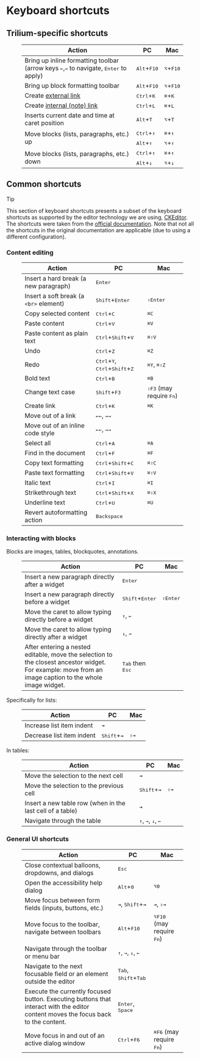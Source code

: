 # Keyboard shortcuts
## Trilium-specific shortcuts

<figure class="table"><table><thead><tr><th>Action</th><th>PC</th><th>Mac</th></tr></thead><tbody><tr><td>Bring up inline formatting toolbar (arrow keys <kbd><span>←</span></kbd>,<kbd><span>→</span></kbd> to navigate, <kbd>Enter</kbd> to apply)</td><td><kbd>Alt</kbd>+<kbd>F10</kbd></td><td><kbd>⌥</kbd>+<kbd>F10</kbd></td></tr><tr><td>Bring up block formatting toolbar</td><td><kbd>Alt</kbd>+<kbd>F10</kbd></td><td><kbd>⌥</kbd>+<kbd>F10</kbd></td></tr><tr><td>Create <a href="Links.md">external link</a></td><td><kbd>Ctrl</kbd>+<kbd>K</kbd></td><td><kbd>⌘</kbd>+<kbd>K</kbd></td></tr><tr><td>Create <a href="Links.md">internal (note) link</a></td><td><kbd>Ctrl</kbd>+<kbd>L</kbd></td><td><kbd>⌘</kbd>+<kbd>L</kbd></td></tr><tr><td>Inserts current date and time at caret position</td><td><kbd>Alt</kbd>+<kbd>T</kbd>&nbsp;</td><td><kbd>⌥</kbd>+<kbd>T</kbd>&nbsp;</td></tr><tr><td rowspan="2">Move blocks (lists, paragraphs, etc.) up</td><td><kbd>Ctrl</kbd>+<kbd>↑</kbd>&nbsp;</td><td><kbd>⌘</kbd>+<kbd>↑</kbd>&nbsp;</td></tr><tr><td><kbd>Alt</kbd>+<kbd>↑</kbd></td><td><kbd>⌥</kbd>+<kbd>↑</kbd></td></tr><tr><td rowspan="2">Move blocks (lists, paragraphs, etc.) down</td><td><kbd>Ctrl</kbd>+<kbd>↑</kbd></td><td><kbd>⌘</kbd>+<kbd>↑</kbd></td></tr><tr><td><kbd>Alt</kbd>+<kbd>↓</kbd></td><td><kbd>⌥</kbd>+<kbd>↓</kbd></td></tr></tbody></table></figure>

## Common shortcuts

> [!TIP]
> This section of keyboard shortcuts presents a subset of the keyboard shortcuts as supported by the editor technology we are using, <a class="reference-link" href="../../Advanced%20Usage/Technologies%20used/CKEditor.md">CKEditor</a>. The shortcuts were taken from the [official documentation](https://ckeditor.com/docs/ckeditor5/latest/features/accessibility.html#keyboard-shortcuts). Note that not all the shortcuts in the original documentation are applicable (due to using a different configuration).

### Content editing

<figure class="table"><table><thead><tr><th>Action</th><th>PC</th><th>Mac</th></tr></thead><tbody><tr><td>Insert a hard break (a new paragraph)</td><td><kbd>Enter</kbd></td><td>&nbsp;</td></tr><tr><td>Insert a soft break (a <code>&lt;br&gt;</code> element)</td><td><kbd>Shift</kbd>+<kbd>Enter</kbd></td><td><kbd>⇧Enter</kbd></td></tr><tr><td>Copy selected content</td><td><kbd>Ctrl</kbd>+<kbd>C</kbd></td><td><kbd>⌘C</kbd></td></tr><tr><td>Paste content</td><td><kbd>Ctrl</kbd>+<kbd>V</kbd></td><td><kbd>⌘V</kbd></td></tr><tr><td>Paste content as plain text</td><td><kbd>Ctrl</kbd>+<kbd>Shift</kbd>+<kbd>V</kbd></td><td><kbd>⌘⇧V</kbd></td></tr><tr><td>Undo</td><td><kbd>Ctrl</kbd>+<kbd>Z</kbd></td><td><kbd>⌘Z</kbd></td></tr><tr><td>Redo</td><td><kbd>Ctrl</kbd>+<kbd>Y</kbd>, <kbd>Ctrl</kbd>+<kbd>Shift</kbd>+<kbd>Z</kbd></td><td><kbd>⌘Y</kbd>, <kbd>⌘⇧Z</kbd></td></tr><tr><td>Bold text</td><td><kbd>Ctrl</kbd>+<kbd>B</kbd></td><td><kbd>⌘B</kbd></td></tr><tr><td>Change text case</td><td><kbd>Shift</kbd>+<kbd>F3</kbd></td><td><kbd>⇧F3</kbd> (may require <kbd>Fn</kbd>)</td></tr><tr><td>Create link</td><td><kbd>Ctrl</kbd>+<kbd>K</kbd></td><td><kbd>⌘K</kbd></td></tr><tr><td>Move out of a link</td><td><kbd>←←</kbd>, <kbd>→→</kbd></td><td>&nbsp;</td></tr><tr><td>Move out of an inline code style</td><td><kbd>←←</kbd>, <kbd>→→</kbd></td><td>&nbsp;</td></tr><tr><td>Select all</td><td><kbd>Ctrl</kbd>+<kbd>A</kbd></td><td><kbd>⌘A</kbd></td></tr><tr><td>Find in the document</td><td><kbd>Ctrl</kbd>+<kbd>F</kbd></td><td><kbd>⌘F</kbd></td></tr><tr><td>Copy text formatting</td><td><kbd>Ctrl</kbd>+<kbd>Shift</kbd>+<kbd>C</kbd></td><td><kbd>⌘⇧C</kbd></td></tr><tr><td>Paste text formatting</td><td><kbd>Ctrl</kbd>+<kbd>Shift</kbd>+<kbd>V</kbd></td><td><kbd>⌘⇧V</kbd></td></tr><tr><td>Italic text</td><td><kbd>Ctrl</kbd>+<kbd>I</kbd></td><td><kbd>⌘I</kbd></td></tr><tr><td>Strikethrough text</td><td><kbd>Ctrl</kbd>+<kbd>Shift</kbd>+<kbd>X</kbd></td><td><kbd>⌘⇧X</kbd></td></tr><tr><td>Underline text</td><td><kbd>Ctrl</kbd>+<kbd>U</kbd></td><td><kbd>⌘U</kbd></td></tr><tr><td>Revert autoformatting action</td><td><kbd>Backspace</kbd></td><td>&nbsp;</td></tr></tbody></table></figure>

### Interacting with blocks

Blocks are images, tables, blockquotes, annotations.

<figure class="table"><table><thead><tr><th>Action</th><th>PC</th><th>Mac</th></tr></thead><tbody><tr><td>Insert a new paragraph directly after a widget</td><td><kbd>Enter</kbd></td><td>&nbsp;</td></tr><tr><td>Insert a new paragraph directly before a widget</td><td><kbd>Shift</kbd>+<kbd>Enter</kbd></td><td><kbd>⇧Enter</kbd></td></tr><tr><td>Move the caret to allow typing directly before a widget</td><td><kbd>↑</kbd>, <kbd>←</kbd></td><td>&nbsp;</td></tr><tr><td>Move the caret to allow typing directly after a widget</td><td><kbd>↓</kbd>, <kbd>→</kbd></td><td>&nbsp;</td></tr><tr><td>After entering a nested editable, move the selection to the closest ancestor widget. For example: move from an image caption to the whole image widget.</td><td><kbd>Tab</kbd> then <kbd>Esc</kbd></td><td>&nbsp;</td></tr></tbody></table></figure>

Specifically for lists:

<figure class="table"><table><thead><tr><th>Action</th><th>PC</th><th>Mac</th></tr></thead><tbody><tr><td>Increase list item indent</td><td><kbd>⇥</kbd></td><td>&nbsp;</td></tr><tr><td>Decrease list item indent</td><td><kbd>Shift</kbd>+<kbd>⇥</kbd></td><td><kbd>⇧⇥</kbd></td></tr></tbody></table></figure>

In tables:

<figure class="table"><table><thead><tr><th>Action</th><th>PC</th><th>Mac</th></tr></thead><tbody><tr><td>Move the selection to the next cell</td><td><kbd>⇥</kbd></td><td>&nbsp;</td></tr><tr><td>Move the selection to the previous cell</td><td><kbd>Shift</kbd>+<kbd>⇥</kbd></td><td><kbd>⇧⇥</kbd></td></tr><tr><td>Insert a new table row (when in the last cell of a table)</td><td><kbd>⇥</kbd></td><td>&nbsp;</td></tr><tr><td>Navigate through the table</td><td><kbd>↑</kbd>, <kbd>→</kbd>, <kbd>↓</kbd>, <kbd>←</kbd></td><td>&nbsp;</td></tr></tbody></table></figure>

### General UI shortcuts

<figure class="table"><table><thead><tr><th>Action</th><th>PC</th><th>Mac</th></tr></thead><tbody><tr><td>Close contextual balloons, dropdowns, and dialogs</td><td><kbd>Esc</kbd></td><td>&nbsp;</td></tr><tr><td>Open the accessibility help dialog</td><td><kbd>Alt</kbd>+<kbd>0</kbd></td><td><kbd>⌥0</kbd></td></tr><tr><td>Move focus between form fields (inputs, buttons, etc.)</td><td><kbd>⇥</kbd>, <kbd>Shift</kbd>+<kbd>⇥</kbd></td><td><kbd>⇥</kbd>, <kbd>⇧⇥</kbd></td></tr><tr><td>Move focus to the toolbar, navigate between toolbars</td><td><kbd>Alt</kbd>+<kbd>F10</kbd></td><td><kbd>⌥F10</kbd> (may require <kbd>Fn</kbd>)</td></tr><tr><td>Navigate through the toolbar or menu bar</td><td><kbd>↑</kbd>, <kbd>→</kbd>, <kbd>↓</kbd>, <kbd>←</kbd></td><td>&nbsp;</td></tr><tr><td>Navigate to the next focusable field or an element outside the editor</td><td><kbd>Tab</kbd>, <kbd>Shift</kbd>+<kbd>Tab</kbd></td><td>&nbsp;</td></tr><tr><td>Execute the currently focused button. Executing buttons that interact with the editor content moves the focus back to the content.</td><td><kbd>Enter</kbd>, <kbd>Space</kbd></td><td>&nbsp;</td></tr><tr><td>Move focus in and out of an active dialog window</td><td><kbd>Ctrl</kbd>+<kbd>F6</kbd></td><td><kbd>⌘F6</kbd> (may require <kbd>Fn</kbd>)</td></tr></tbody></table></figure>